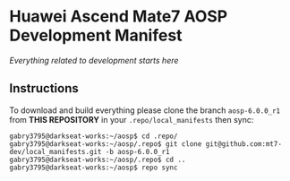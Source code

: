 # Huawei Ascend Mate7 AOSP Development Manifest
*Everything related to development starts here*

Instructions
-------
To download and build everything please clone the branch `aosp-6.0.0_r1` from **THIS REPOSITORY** in your `.repo/local_manifests` then sync:
```
gabry3795@darkseat-works:~/aosp$ cd .repo/
gabry3795@darkseat-works:~/aosp/.repo$ git clone git@github.com:mt7-dev/local_manifests.git -b aosp-6.0.0_r1
gabry3795@darkseat-works:~/aosp/.repo$ cd ..
gabry3795@darkseat-works:~/aosp$ repo sync
```
